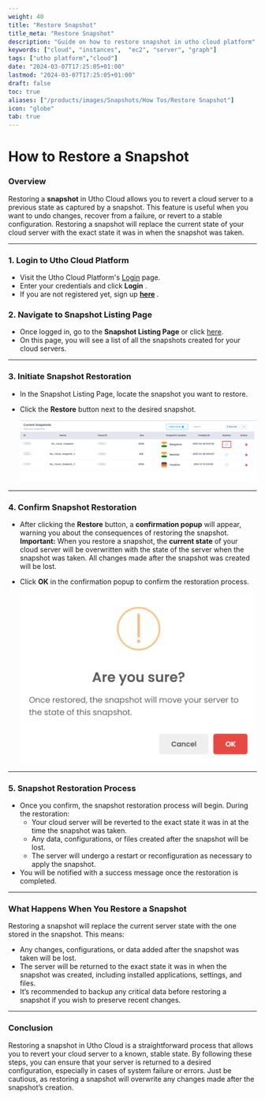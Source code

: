 ```yaml
---
weight: 40
title: "Restore Snapshot"
title_meta: "Restore Snapshot"
description: "Guide on how to restore snapshot in utho cloud platform"
keywords: ["cloud", "instances",  "ec2", "server", "graph"]
tags: ["utho platform","cloud"]
date: "2024-03-07T17:25:05+01:00"
lastmod: "2024-03-07T17:25:05+01:00"
draft: false
toc: true
aliases: ["/products/images/Snapshots/How Tos/Restore Snapshot"]
icon: "globe"
tab: true
---
```



# **How to Restore a Snapshot** 

### **Overview**

Restoring a **snapshot** in Utho Cloud allows you to revert a cloud server to a previous state as captured by a snapshot. This feature is useful when you want to undo changes, recover from a failure, or revert to a stable configuration. Restoring a snapshot will replace the current state of your cloud server with the exact state it was in when the snapshot was taken.

---

### **1. Login to Utho Cloud Platform**

* Visit the Utho Cloud Platform's [Login](https://console.utho.com/login "Login") page.
* Enter your credentials and click  **Login** .
* If you are not registered yet, sign up  **[here](https://console.utho.com/signup "Signup")** .

### **2. Navigate to Snapshot Listing Page**

* Once logged in, go to the **Snapshot Listing Page** or click [here](https://console.utho.com/snapshot "Snapshot Listing Page").
* On this page, you will see a list of all the snapshots created for your cloud servers.

---

### **3. Initiate Snapshot Restoration**

* In the Snapshot Listing Page, locate the snapshot you want to restore.
* Click the **Restore** button next to the desired snapshot.

  ![1744092075677](image/index/1744092075677.png)

---

### **4. Confirm Snapshot Restoration**

* After clicking the **Restore** button, a **confirmation popup** will appear, warning you about the consequences of restoring the snapshot.
  **Important:** When you restore a snapshot, the **current state** of your cloud server will be overwritten with the state of the server when the snapshot was taken. All changes made after the snapshot was created will be lost.
* Click **OK** in the confirmation popup to confirm the restoration process.

  ![1744092116523](image/index/1744092116523.png)

---

### **5. Snapshot Restoration Process**

* Once you confirm, the snapshot restoration process will begin. During the restoration:
  * Your cloud server will be reverted to the exact state it was in at the time the snapshot was taken.
  * Any data, configurations, or files created after the snapshot will be lost.
  * The server will undergo a restart or reconfiguration as necessary to apply the snapshot.
* You will be notified with a success message once the restoration is completed.

---

### **What Happens When You Restore a Snapshot**

Restoring a snapshot will replace the current server state with the one stored in the snapshot. This means:

* Any changes, configurations, or data added after the snapshot was taken will be lost.
* The server will be returned to the exact state it was in when the snapshot was created, including installed applications, settings, and files.
* It’s recommended to backup any critical data before restoring a snapshot if you wish to preserve recent changes.

---

### **Conclusion**

Restoring a snapshot in Utho Cloud is a straightforward process that allows you to revert your cloud server to a known, stable state. By following these steps, you can ensure that your server is returned to a desired configuration, especially in cases of system failure or errors. Just be cautious, as restoring a snapshot will overwrite any changes made after the snapshot’s creation.
